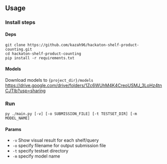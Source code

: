 ## Usage

### Install steps
#### Deps
```
git clone https://github.com/kazah96/hackaton-shelf-product-counting.git
cd hackaton-shelf-product-counting
pip install -r requirements.txt
```
#### Models
Download models to `{project_dir}/models`
https://drive.google.com/drive/folders/1Zc6WUhM4K4CreoUSMJ_3LoHz4tnCJTIb?usp=sharing

### Run
```
py ./main.py [-v] [-o SUBMISSION_FILE] [-t TESTSET_DIR] [-m MODEL_NAME]
```
#### Params
- `-v`  Show visual result for each shelf/query
- `-o` specify filename for output submission file
- `-t` specify testset directory
- `-m` specify model name
